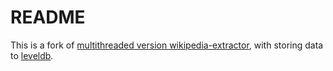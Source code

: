 # README #

This is a fork of [multithreaded version wikipedia-extractor](https://bitbucket.org/leonardossz/multithreaded-wikipedia-extractor/overview), with storing data to [leveldb](https://github.com/google/leveldb).
